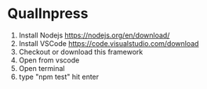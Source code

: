 # QualInpress
1. Install Nodejs  https://nodejs.org/en/download/
2. Install VSCode  https://code.visualstudio.com/download
3. Checkout or download this framework
4. Open from vscode
5. Open terminal
6. type "npm test" hit enter
